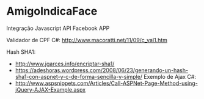 # AmigoIndicaFace
Integração Javascript API Facebook APP


Validador de CPF C#: http://www.macoratti.net/11/09/c_val1.htm

Hash SHA1:
  - http://www.jgarces.info/encriptar-sha1/
  - https://adeshoras.wordpress.com/2008/06/23/generando-un-hash-sha1-con-aspnet-y-c-de-forma-sencilla-y-simple/
  Exemplo de Ajax C#:
  - http://www.aspsnippets.com/Articles/Call-ASPNet-Page-Method-using-jQuery-AJAX-Example.aspx


